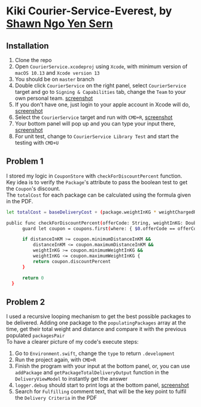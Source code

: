 # Kiki Courier-Service-Everest, by [Shawn Ngo Yen Sern](https://www.linkedin.com/in/ngo-yensern/?originalSubdomain=my)

## Installation

1. Clone the repo 
2. Open `CourierService.xcodeproj` using `Xcode`, with minimum version of `macOS 10.13` and `Xcode version 13`
3. You should be on `master` branch
4. Double click `CourierService` on the right panel, select `CourierService` target and go to `Signing & Capabilities` tab, change the `Team` to your own personal team. [screenshot](https://user-images.githubusercontent.com/6831096/229036174-ce1aafc1-fa53-4ec5-ae49-50b3d06ac875.png)
5. If you don't have one, just login to your apple account in Xcode will do, [screenshot](https://user-images.githubusercontent.com/6831096/229037314-4857c237-95b7-46bb-be5b-94921f17d2d9.png)
6. Select the `CourierService` target and run with `CMD+R`, [screenshot](https://user-images.githubusercontent.com/6831096/229038347-e2d4348c-393f-4b66-b04e-2de98dcb258d.png)
7. Your bottom panel will pop up and you can type your input there, [screenshot](https://user-images.githubusercontent.com/6831096/229043045-fca47fc2-e168-4e3e-ac70-e559023aba44.png)
8. For unit test, change to `CourierService Library Test` and start the testing with `CMD+U`





## Problem 1

I stored my logic in `CouponStore` with `checkForDiscountPercent` function.<br />
Key idea is to verify the `Package`'s attribute to pass the boolean test to get the `Coupon`'s discount.<br />
The `totalCost` for each package can be calculated using the formula given in the PDF.
  ```sh
  let totalCost = baseDeliveryCost + (package.weightInKG * weightChargedRate) + (package.distanceInKM * distanceChargedRate)
  ```
  ```sh
  public func checkForDiscountPercent(offerCode: String, weightInKG: Double, distanceInKM: Double) -> Double {
        guard let coupon = coupons.first(where: { $0.offerCode == offerCode }) else { return 0 }

        if distanceInKM >= coupon.minimumDistanceInKM &&
            distanceInKM <= coupon.maximumDistanceInKM &&
            weightInKG >= coupon.minimumWeightInKG &&
            weightInKG <= coupon.maximumWeightInKG {
            return coupon.discountPercent
        }

        return 0
    }
  ```





## Problem 2

I used a recursive looping mechanism to get the best possible packages to be delivered. Adding one package to the `populatingPackages` array at the time, get their total weight and distance and compare it with the previous populated `packagesPair`<br />
To have a clearer picture of my code's execute steps:
1. Go to `Environment.swift`, change the `type` to return `.development`
2. Run the project again, with `CMD+R`
3. Finish the program with your input at the bottom panel, or, you can use `addPackage` and `getPackageTotalDeliveryOutput` function in the `DeliveryViewModel` to instantly get the answer
4. `logger.debug` should start to print logs at the bottom panel, [screenshot](https://user-images.githubusercontent.com/6831096/229046365-ac974889-06d2-4c09-83d0-9197b6a0ecf8.png)
5. Search for `Fulfilling` comment text, that will be the key point to fulfil the `Delivery Criteria` in the PDF
